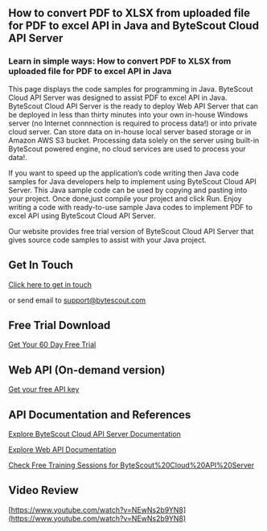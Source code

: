 ## How to convert PDF to XLSX from uploaded file for PDF to excel API in Java and ByteScout Cloud API Server

### Learn in simple ways: How to convert PDF to XLSX from uploaded file for PDF to excel API in Java

This page displays the code samples for programming in Java. ByteScout Cloud API Server was designed to assist PDF to excel API in Java. ByteScout Cloud API Server is the ready to deploy Web API Server that can be deployed in less than thirty minutes into your own in-house Windows server (no Internet connnection is required to process data!) or into private cloud server. Can store data on in-house local server based storage or in Amazon AWS S3 bucket. Processing data solely on the server using built-in ByteScout powered engine, no cloud services are used to process your data!.

If you want to speed up the application’s code writing then Java code samples for Java developers help to implement using ByteScout Cloud API Server. This Java sample code can be used by copying and pasting into your project. Once done,just compile your project and click Run. Enjoy writing a code with ready-to-use sample Java codes to implement PDF to excel API using ByteScout Cloud API Server.

Our website provides free trial version of ByteScout Cloud API Server that gives source code samples to assist with your Java project.

## Get In Touch

[Click here to get in touch](https://bytescout.zendesk.com/hc/en-us/requests/new?subject=ByteScout%20Cloud%20API%20Server%20Question)

or send email to [support@bytescout.com](mailto:support@bytescout.com?subject=ByteScout%20Cloud%20API%20Server%20Question) 

## Free Trial Download

[Get Your 60 Day Free Trial](https://bytescout.com/download/web-installer?utm_source=github-readme)

## Web API (On-demand version)

[Get your free API key](https://pdf.co/documentation/api?utm_source=github-readme)

## API Documentation and References

[Explore ByteScout Cloud API Server Documentation](https://bytescout.com/documentation/index.html?utm_source=github-readme)

[Explore Web API Documentation](https://pdf.co/documentation/api?utm_source=github-readme)

[Check Free Training Sessions for ByteScout%20Cloud%20API%20Server](https://academy.bytescout.com/)

## Video Review

[https://www.youtube.com/watch?v=NEwNs2b9YN8](https://www.youtube.com/watch?v=NEwNs2b9YN8)